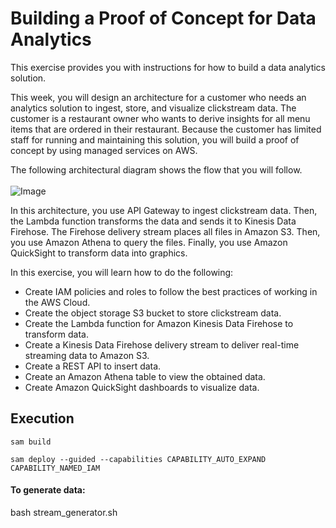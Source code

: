 # Building a Proof of Concept for Data Analytics

This exercise provides you with instructions for how to build a data analytics solution.

This week, you will design an architecture for a customer who needs an analytics solution to ingest, store, and visualize clickstream data. The customer is a restaurant owner who wants to derive insights for all menu items that are ordered in their restaurant. Because the customer has limited staff for running and maintaining this solution, you will build a proof of concept by using managed services on AWS.

The following architectural diagram shows the flow that you will follow.
<br><br>
![Image](https://aws-tc-largeobjects.s3.us-west-2.amazonaws.com/DEV-AWS-MO-Architecting/images/exercise-2.png)

In this architecture, you use API Gateway to ingest clickstream data. Then, the Lambda function transforms the data and sends it to Kinesis Data Firehose. The Firehose delivery stream places all files in Amazon S3. Then, you use Amazon Athena to query the files. Finally, you use Amazon QuickSight to transform data into graphics.

In this exercise, you will learn how to do the following:

* Create IAM policies and roles to follow the best practices of working in the AWS Cloud.
* Create the object storage S3 bucket to store clickstream data.
* Create the Lambda function for Amazon Kinesis Data Firehose to transform data.
* Create a Kinesis Data Firehose delivery stream to deliver real-time streaming data to Amazon S3.
* Create a REST API to insert data.
* Create an Amazon Athena table to view the obtained data.
* Create Amazon QuickSight dashboards to visualize data.

## Execution

`sam build`

`sam deploy --guided --capabilities CAPABILITY_AUTO_EXPAND CAPABILITY_NAMED_IAM`

#### To generate data:

bash stream_generator.sh